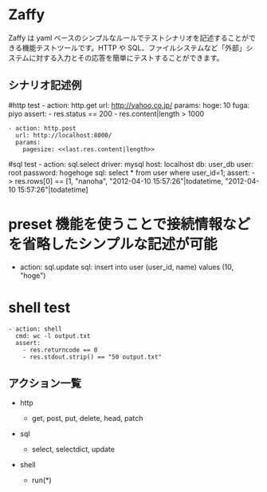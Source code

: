 Zaffy
=====

Zaffy は yaml ベースのシンプルなルールでテストシナリオを記述することができる機能テストツールです。HTTP や SQL、ファイルシステムなど「外部」システムに対する入力とその応答を簡単にテストすることができます。

シナリオ記述例
--------------
#http test
    - action: http.get
      url: http://yahoo.co.jp/
      params:
        hoge: 10
        fuga: piyo
      assert:
        - res.status == 200
        - res.content|length > 1000

    - action: http.post
      url: http://localhost:8000/
      params:
        pagesize: <<last.res.content|length>>

#sql test
    - action: sql.select
      driver: mysql
      host: localhost
      db: user_db
      user: root
      password: hogehoge
      sql: select * from user where user_id=1;
      assert:
       - >
        res.rows[0] ==
          [1, "nanoha", "2012-04-10 15:57:26"|todatetime, "2012-04-10 15:57:26"|todatetime]

   # preset 機能を使うことで接続情報などを省略したシンプルな記述が可能
   - action: sql.update
     sql: insert into user (user_id, name) values (10, "hoge")

# shell test
    - action: shell
      cmd: wc -l output.txt
      assert:
        - res.returncode == 0
        - res.stdout.strip() == "50 output.txt"

アクション一覧
--------------
* http
    * get, post, put, delete, head, patch

* sql
    * select, selectdict, update

* shell
    * run(*)

